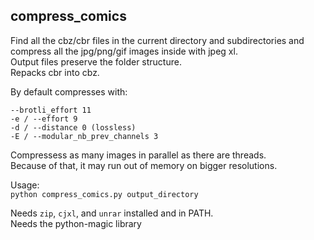 ## compress\_comics

Find all the cbz/cbr files in the current directory and subdirectories and compress all the jpg/png/gif images inside with jpeg xl.  
Output files preserve the folder structure.  
Repacks cbr into cbz.  

By default compresses with:
```
--brotli_effort 11
-e / --effort 9
-d / --distance 0 (lossless)
-E / --modular_nb_prev_channels 3 
```

Compressess as many images in parallel as there are threads.  
Because of that, it may run out of memory on bigger resolutions.  

Usage:  
`python compress_comics.py output_directory`  

Needs `zip`, `cjxl`, and `unrar` installed and in PATH.  
Needs the python-magic library
